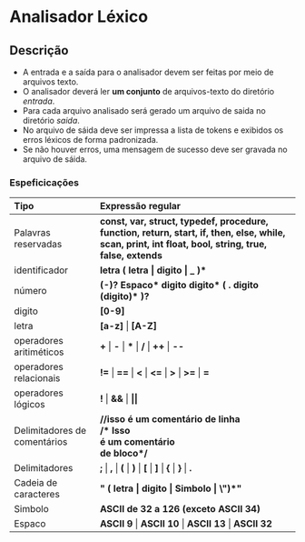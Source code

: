 # Analisador Léxico

## Descrição
- A entrada e a saída para o analisador devem ser feitas por meio de arquivos texto.
- O analisador deverá ler **um conjunto** de arquivos-texto do diretório *entrada*.
- Para cada arquivo analisado será gerado um arquivo de saida no diretório *saida*.
- No arquivo de sáida deve ser impressa a lista de tokens e exibidos os erros léxicos de forma padronizada.
- Se não houver erros, uma mensagem de sucesso deve ser gravada no arquivo de sáida.

### Espeficicações

| Tipo | Expressão regular |
| :------ | :---------------- |
| Palavras reservadas | **const, var, struct, typedef, procedure, function, return, start, if, then, else, while, scan, print, int float, bool, string, true, false, extends**|
|identificador|**letra ( letra \| digito \| _ )\***|
|número| **(-)? Espaco\* digito digito\* ( . digito (digito)\* )?** |
|digito|**[0-9]**|
|letra|**[a-z]** \| **[A-Z]**|
|operadores aritiméticos| **+** \| **-** \| **\*** \| **/** \| **++** \| **--** |
| operadores relacionais | **!=** \| **==** \| **<** \| **<=** \| **>** \| **>=** \| **=** |
|operadores lógicos| **!** \| **&&** \| **\|\|**|
|Delimitadores de comentários| **//isso é um comentário de linha <br> /\* Isso <br> é um comentário <br>de bloco\*/** |
|Delimitadores| **;** \| **,** \| **(** \| **)** \| **[** \| **]** \| **{** \| **}** \| **.** |
|Cadeia de caracteres| **" ( letra \| digito \| Simbolo \| \\")*"**|
|Simbolo| **ASCII de 32 a 126 (exceto ASCII 34)**|
| Espaco | **ASCII 9** \| **ASCII 10** \| **ASCII 13** \| **ASCII 32**|